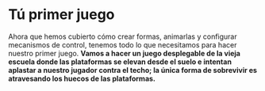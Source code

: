 # Tú primer juego

Ahora que hemos cubierto cómo crear formas, animarlas y configurar mecanismos de control, tenemos todo lo que necesitamos para hacer nuestro primer juego. **Vamos a hacer un juego desplegable de la vieja escuela donde las plataformas se elevan desde el suelo e intentan aplastar a nuestro jugador contra el techo; la única forma de sobrevivir es atravesando los huecos de las plataformas.**


<!--stackedit_data:
eyJoaXN0b3J5IjpbLTM2MjU4NzU2NywxMTc1MjIwODcxXX0=
-->